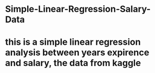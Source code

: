 # Simple-Linear-Regression-Salary-Data
# this is a simple linear regression analysis between years expirence and salary, the data from kaggle 
